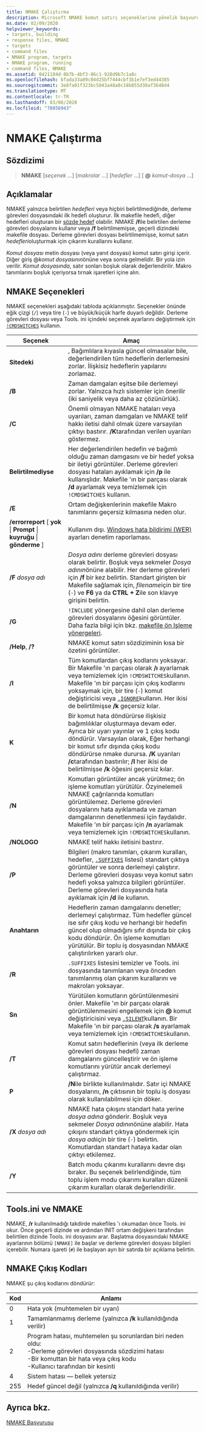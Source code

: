 ```yaml
---
title: NMAKE Çalıştırma
description: Microsoft NMAKE komut satırı seçeneklerine yönelik başvuru kılavuzu.
ms.date: 02/09/2020
helpviewer_keywords:
- targets, building
- response files, NMAKE
- targets
- command files
- NMAKE program, targets
- NMAKE program, running
- command files, NMAKE
ms.assetid: 0421104d-8b7b-4bf3-86c1-928d9b7c1a8c
ms.openlocfilehash: bfada33a89c04d25bf7444cbf3b1e7ef3ed44385
ms.sourcegitcommit: 3e8fa01f323bc5043a48a0c18b855d38af3648d4
ms.translationtype: MT
ms.contentlocale: tr-TR
ms.lasthandoff: 03/06/2020
ms.locfileid: "78856943"
---
```

# <a name="running-nmake"></a>NMAKE Çalıştırma

## <a name="syntax"></a>Sözdizimi

> **NMAKE** [*seçenek* ...] [*makrolar* ...] [*hedefler* ...] [ **\@** _komut-dosya_ ...]

## <a name="remarks"></a>Açıklamalar

NMAKE yalnızca belirtilen *hedefleri* veya hiçbiri belirtilmediğinde, derleme görevleri dosyasındaki ilk hedefi oluşturur. İlk makefile hedefi, diğer hedefleri oluşturan bir [sözde hedef](description-blocks.md#pseudotargets) olabilir. NMAKE **/f**ile belirtilen derleme görevleri dosyalarını kullanır veya **/f** belirtilmemişse, geçerli dizindeki makefile dosyası. Derleme görevleri dosyası belirtilmemişse, komut satırı *hedefleri*oluşturmak için çıkarım kurallarını kullanır.

*Komut dosyası* metin dosyası (veya yanıt dosyası) komut satırı girişi içerir. Diğer giriş \@*komut dosyasının*önüne veya sonra gelmelidir. Bir yola izin verilir. *Komut dosyasında*, satır sonları boşluk olarak değerlendirilir. Makro tanımlarını boşluk içeriyorsa tırnak işaretleri içine alın.

## <a name="nmake-options"></a>NMAKE Seçenekleri

NMAKE seçenekleri aşağıdaki tabloda açıklanmıştır. Seçenekler önünde eğik çizgi (`/`) veya tire (`-`) ve büyük/küçük harfe duyarlı değildir. Derleme görevleri dosyası veya Tools. ini içindeki seçenek ayarlarını değiştirmek için [`!CMDSWITCHES`](makefile-preprocessing-directives.md) kullanın.

| Seçenek | Amaç |
| ------------ | ------------- |
| **Sitedeki** | , Bağımlılara kıyasla güncel olmasalar bile, değerlendirilen tüm hedeflerin derlemesini zorlar. İlişkisiz hedeflerin yapılarını zorlamaz. |
| **/B** | Zaman damgaları eşitse bile derlemeyi zorlar. Yalnızca hızlı sistemler için önerilir (iki saniyelik veya daha az çözünürlük). |
| **/C** | Önemli olmayan NMAKE hataları veya uyarıları, zaman damgaları ve NMAKE telif hakkı iletisi dahil olmak üzere varsayılan çıktıyı bastırır. **/K**tarafından verilen uyarıları göstermez. |
| **Belirtilmediyse** | Her değerlendirilen hedefin ve bağımlı olduğu zaman damgasını ve bir hedef yoksa bir iletiyi görüntüler. Derleme görevleri dosyası hataları ayıklamak için **/p** ile kullanışlıdır. Makefile 'ın bir parçası olarak **/d** ayarlamak veya temizlemek için `!CMDSWITCHES` kullanın. |
| **/E** | Ortam değişkenlerinin makefile Makro tanımlarını geçersiz kılmasına neden olur. |
| **/errorreport** [ **yok** &#124; **Prompt** &#124; **kuyruğu** &#124; **gönderme** ] | Kullanım dışı. [Windows hata bildirimi (WER)](/windows/win32/wer/windows-error-reporting) ayarları denetim raporlaması. |
| **/F** *dosya adı* | *Dosya adını* derleme görevleri dosyası olarak belirtir. Boşluk veya sekmeler *Dosya adının*önüne alabilir. Her derleme görevleri için **/f** bir kez belirtin. Standart girişten bir Makefile sağlamak için, *filename*için bir tire (`-`) ve **F6** ya da **CTRL + Z**ile son klavye girişini belirtin. |
| **/G** | `!INCLUDE` yönergesine dahil olan derleme görevleri dosyalarını öğesini görüntüler. Daha fazla bilgi için bkz. [makefile ön Işleme yönergeleri](makefile-preprocessing-directives.md). |
| **/Help**, **/?** | NMAKE komut satırı sözdiziminin kısa bir özetini görüntüler. |
| **/I** | Tüm komutlardan çıkış kodlarını yoksayar. Bir Makefile 'ın parçası olarak **/ı** ayarlamak veya temizlemek için `!CMDSWITCHES`kullanın. Makefile 'ın bir parçası için çıkış kodlarını yoksaymak için, bir tire (`-`) komut değiştiricisi veya [`.IGNORE`](dot-directives.md)kullanın. Her ikisi de belirtilmişse **/k** geçersiz kılar. |
| **K** | Bir komut hata döndürürse ilişkisiz bağımlılıklar oluşturmaya devam eder. Ayrıca bir uyarı yayınlar ve 1 çıkış kodu döndürür. Varsayılan olarak, Eğer herhangi bir komut sıfır dışında çıkış kodu döndürürse nmake durursa. **/K** uyarıları **/c**tarafından bastırılır; **/I** her ikisi de belirtilmişse **/k** öğesini geçersiz kılar. |
| **/N** | Komutları görüntüler ancak yürütmez; ön işleme komutları yürütülür. Özyinelemeli NMAKE çağrılarında komutları görüntülemez. Derleme görevleri dosyalarını hata ayıklamada ve zaman damgalarının denetlenmesi için faydalıdır. Makefile 'ın bir parçası için **/n** ayarlamak veya temizlemek için `!CMDSWITCHES`kullanın. |
| **/NOLOGO** | NMAKE telif hakkı iletisini bastırır. |
| **/P** | Bilgileri (makro tanımları, çıkarım kuralları, hedefler, [`.SUFFIXES`](dot-directives.md) listesi) standart çıktıya görüntüler ve sonra derlemeyi çalıştırır. Derleme görevleri dosyası veya komut satırı hedefi yoksa yalnızca bilgileri görüntüler. Derleme görevleri dosyasında hata ayıklamak için **/d** ile kullanın. |
| **Anahtarın** | Hedeflerin zaman damgalarını denetler; derlemeyi çalıştırmaz. Tüm hedefler güncel ise sıfır çıkış kodu ve herhangi bir hedefin güncel olup olmadığını sıfır dışında bir çıkış kodu döndürür. Ön işleme komutları yürütülür. Bir toplu iş dosyasından NMAKE çalıştırılırken yararlı olur. |
| **/R** | `.SUFFIXES` listesini temizler ve Tools. ini dosyasında tanımlanan veya önceden tanımlanmış olan çıkarım kurallarını ve makroları yoksayar. |
| **Sn** | Yürütülen komutların görüntülenmesini önler. Makefile 'ın bir parçası olarak görüntülenmesini engellemek için **\@** komut değiştiricisini veya [`.SILENT`](dot-directives.md)kullanın. Bir Makefile 'ın bir parçası olarak **/s** ayarlamak veya temizlemek için `!CMDSWITCHES`kullanın. |
| **/T** | Komut satırı hedeflerinin (veya ilk derleme görevleri dosyası hedefi) zaman damgalarını güncelleştirir ve ön işleme komutlarını yürütür ancak derlemeyi çalıştırmaz. |
| **P** | **/N**ile birlikte kullanılmalıdır. Satır içi NMAKE dosyalarını, **/n** çıktısının bir toplu iş dosyası olarak kullanılabilmesi için döker. |
| **/X** *dosya adı* | NMAKE hata çıkışını standart hata yerine *dosya adına* gönderir. Boşluk veya sekmeler *Dosya adının*önüne alabilir. Hata çıkışını standart çıktıya göndermek için *dosya adı*için bir tire (`-`) belirtin. Komutlardan standart hataya kadar olan çıktıyı etkilemez. |
| **/Y** | Batch modu çıkarımı kurallarını devre dışı bırakır. Bu seçenek belirlendiğinde, tüm toplu işlem modu çıkarımı kuralları düzenli çıkarım kuralları olarak değerlendirilir. |

## <a name="toolsini-and-nmake"></a>Tools.ini ve NMAKE

NMAKE, **/r** kullanılmadığı takdirde makefiles 'ı okumadan önce Tools. ini okur. Önce geçerli dizinde ve ardından INIT ortam değişkeni tarafından belirtilen dizinde Tools. ini dosyasını arar. Başlatma dosyasındaki NMAKE ayarlarının bölümü `[NMAKE]` ile başlar ve derleme görevleri dosyası bilgileri içerebilir. Numara işareti (`#`) ile başlayan ayrı bir satırda bir açıklama belirtin.

## <a name="exit-codes-from-nmake"></a>NMAKE Çıkış Kodları

NMAKE şu çıkış kodlarını döndürür:

| Kod | Anlamı |
| ---------- | ------------- |
| 0 | Hata yok (muhtemelen bir uyarı) |
| 1 | Tamamlanmamış derleme (yalnızca **/k** kullanıldığında verilir) |
| 2 | Program hatası, muhtemelen şu sorunlardan biri neden oldu:<br /> -Derleme görevleri dosyasında sözdizimi hatası<br /> -Bir komuttan bir hata veya çıkış kodu<br /> -Kullanıcı tarafından bir kesinti |
| 4 | Sistem hatası — bellek yetersiz |
| 255 | Hedef güncel değil (yalnızca **/q** kullanıldığında verilir) |

## <a name="see-also"></a>Ayrıca bkz.

[NMAKE Başvurusu](nmake-reference.md)
